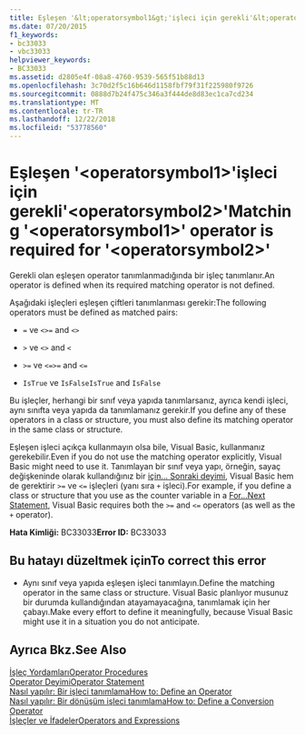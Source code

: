 ```yaml
---
title: Eşleşen '&lt;operatorsymbol1&gt;'işleci için gerekli'&lt;operatorsymbol2&gt;'
ms.date: 07/20/2015
f1_keywords:
- bc33033
- vbc33033
helpviewer_keywords:
- BC33033
ms.assetid: d2805e4f-08a8-4760-9539-565f51b88d13
ms.openlocfilehash: 3c70d2f5c16b646d1158fbf79f31f225980f9726
ms.sourcegitcommit: 0888d7b24f475c346a3f444de8d83ec1ca7cd234
ms.translationtype: MT
ms.contentlocale: tr-TR
ms.lasthandoff: 12/22/2018
ms.locfileid: "53778560"
---
```

# <a name="matching-ltoperatorsymbol1gt-operator-is-required-for-ltoperatorsymbol2gt"></a><span data-ttu-id="cd041-102">Eşleşen '&lt;operatorsymbol1&gt;'işleci için gerekli'&lt;operatorsymbol2&gt;'</span><span class="sxs-lookup"><span data-stu-id="cd041-102">Matching '&lt;operatorsymbol1&gt;' operator is required for '&lt;operatorsymbol2&gt;'</span></span>
<span data-ttu-id="cd041-103">Gerekli olan eşleşen operator tanımlanmadığında bir işleç tanımlanır.</span><span class="sxs-lookup"><span data-stu-id="cd041-103">An operator is defined when its required matching operator is not defined.</span></span>  
  
 <span data-ttu-id="cd041-104">Aşağıdaki işleçleri eşleşen çiftleri tanımlanması gerekir:</span><span class="sxs-lookup"><span data-stu-id="cd041-104">The following operators must be defined as matched pairs:</span></span>  
  
-   <span data-ttu-id="cd041-105">`=` ve `<>`</span><span class="sxs-lookup"><span data-stu-id="cd041-105">`=` and `<>`</span></span>  
  
-   <span data-ttu-id="cd041-106">`>` ve `<`</span><span class="sxs-lookup"><span data-stu-id="cd041-106">`>` and `<`</span></span>  
  
-   <span data-ttu-id="cd041-107">`>=` ve `<=`</span><span class="sxs-lookup"><span data-stu-id="cd041-107">`>=` and `<=`</span></span>  
  
-   <span data-ttu-id="cd041-108">`IsTrue` ve `IsFalse`</span><span class="sxs-lookup"><span data-stu-id="cd041-108">`IsTrue` and `IsFalse`</span></span>  
  
 <span data-ttu-id="cd041-109">Bu işleçler, herhangi bir sınıf veya yapıda tanımlarsanız, ayrıca kendi işleci, aynı sınıfta veya yapıda da tanımlamanız gerekir.</span><span class="sxs-lookup"><span data-stu-id="cd041-109">If you define any of these operators in a class or structure, you must also define its matching operator in the same class or structure.</span></span>  
  
 <span data-ttu-id="cd041-110">Eşleşen işleci açıkça kullanmayın olsa bile, Visual Basic, kullanmanız gerekebilir.</span><span class="sxs-lookup"><span data-stu-id="cd041-110">Even if you do not use the matching operator explicitly, Visual Basic might need to use it.</span></span> <span data-ttu-id="cd041-111">Tanımlayan bir sınıf veya yapı, örneğin, sayaç değişkeninde olarak kullandığınız bir [için... Sonraki deyimi](../../visual-basic/language-reference/statements/for-next-statement.md), Visual Basic hem de gerektirir `>=` ve `<=` işleçleri (yanı sıra `+` işleci).</span><span class="sxs-lookup"><span data-stu-id="cd041-111">For example, if you define a class or structure that you use as the counter variable in a [For...Next Statement](../../visual-basic/language-reference/statements/for-next-statement.md), Visual Basic requires both the `>=` and `<=` operators (as well as the `+` operator).</span></span>  
  
 <span data-ttu-id="cd041-112">**Hata Kimliği:** BC33033</span><span class="sxs-lookup"><span data-stu-id="cd041-112">**Error ID:** BC33033</span></span>  
  
## <a name="to-correct-this-error"></a><span data-ttu-id="cd041-113">Bu hatayı düzeltmek için</span><span class="sxs-lookup"><span data-stu-id="cd041-113">To correct this error</span></span>  
  
-   <span data-ttu-id="cd041-114">Aynı sınıf veya yapıda eşleşen işleci tanımlayın.</span><span class="sxs-lookup"><span data-stu-id="cd041-114">Define the matching operator in the same class or structure.</span></span> <span data-ttu-id="cd041-115">Visual Basic planlıyor musunuz bir durumda kullandığından atayamayacağına, tanımlamak için her çabayı.</span><span class="sxs-lookup"><span data-stu-id="cd041-115">Make every effort to define it meaningfully, because Visual Basic might use it in a situation you do not anticipate.</span></span>  
  
## <a name="see-also"></a><span data-ttu-id="cd041-116">Ayrıca Bkz.</span><span class="sxs-lookup"><span data-stu-id="cd041-116">See Also</span></span>  
 [<span data-ttu-id="cd041-117">İşleç Yordamları</span><span class="sxs-lookup"><span data-stu-id="cd041-117">Operator Procedures</span></span>](../../visual-basic/programming-guide/language-features/procedures/operator-procedures.md)  
 [<span data-ttu-id="cd041-118">Operator Deyimi</span><span class="sxs-lookup"><span data-stu-id="cd041-118">Operator Statement</span></span>](../../visual-basic/language-reference/statements/operator-statement.md)  
 [<span data-ttu-id="cd041-119">Nasıl yapılır: Bir işleci tanımlama</span><span class="sxs-lookup"><span data-stu-id="cd041-119">How to: Define an Operator</span></span>](../../visual-basic/programming-guide/language-features/procedures/how-to-define-an-operator.md)  
 [<span data-ttu-id="cd041-120">Nasıl yapılır: Bir dönüşüm işleci tanımlama</span><span class="sxs-lookup"><span data-stu-id="cd041-120">How to: Define a Conversion Operator</span></span>](../../visual-basic/programming-guide/language-features/procedures/how-to-define-a-conversion-operator.md)  
 [<span data-ttu-id="cd041-121">İşleçler ve İfadeler</span><span class="sxs-lookup"><span data-stu-id="cd041-121">Operators and Expressions</span></span>](../../visual-basic/programming-guide/language-features/operators-and-expressions/index.md)

